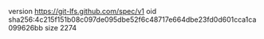 version https://git-lfs.github.com/spec/v1
oid sha256:4c215f151b08c097de095dbe52f6c48717e664dbe23fd0d601cca1ca099626bb
size 2274
